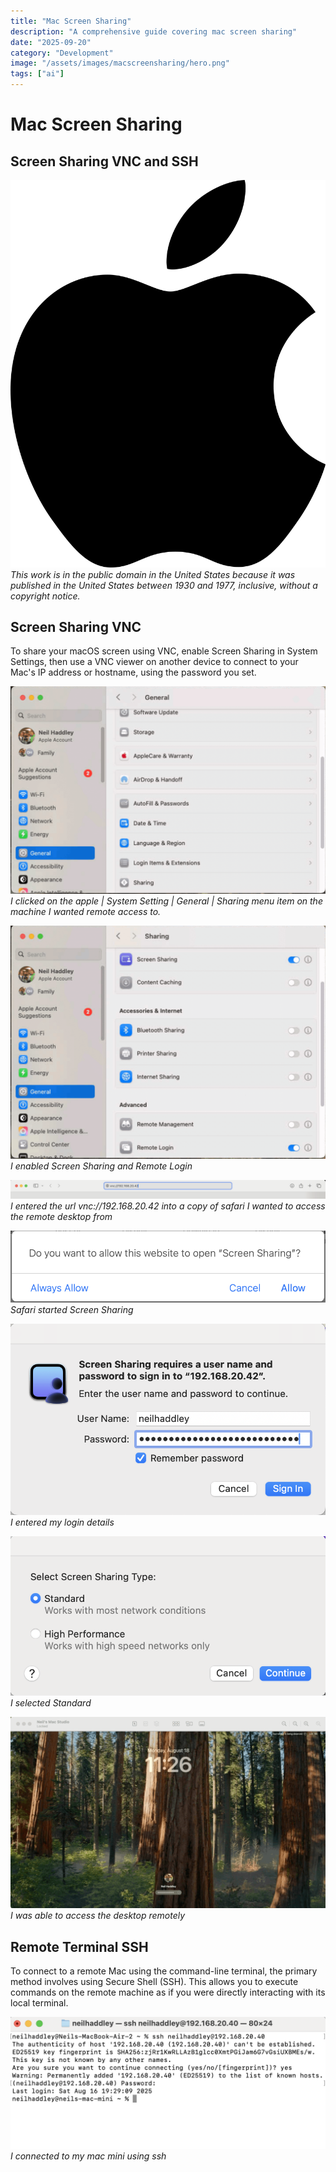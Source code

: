 ```yaml
---
title: "Mac Screen Sharing"
description: "A comprehensive guide covering mac screen sharing"
date: "2025-09-20"
category: "Development"
image: "/assets/images/macscreensharing/hero.png"
tags: ["ai"]
---
```


# Mac Screen Sharing

## Screen Sharing VNC and SSH

![](/assets/images/macscreensharing/apple-logo-black.svg)
*This work is in the public domain in the United States because it was published in the United States between 1930 and 1977, inclusive, without a copyright notice.*


## Screen Sharing VNC

To share your macOS screen using VNC, enable Screen Sharing in System Settings, then use a VNC viewer on another device to connect to your Mac's IP address or hostname, using the password you set.

![](/assets/images/macscreensharing/screenshot202025-08-1820at2011.28.53e280afam-1022x672.png)
*I clicked on the apple | System Setting | General | Sharing menu item on the machine I wanted remote access to.*

![](/assets/images/macscreensharing/screenshot202025-08-1820at2011.29.30e280afam-1022x756.png)
*I enabled Screen Sharing and Remote Login*

![](/assets/images/macscreensharing/screenshot202025-08-1820at2011.24.43e280afam-2136x131.png)
*I entered the url vnc://192.168.20.42 into a copy of safari I wanted to access the remote desktop from*

![](/assets/images/macscreensharing/screenshot202025-08-1820at2011.24.58e280afam-888x202.png)
*Safari started Screen Sharing*

![](/assets/images/macscreensharing/screenshot202025-08-1820at2011.56.26e280afam-858x522.png)
*I entered my login details*

![](/assets/images/macscreensharing/screenshot202025-08-1820at2011.25.30e280afam-856x432.png)
*I selected Standard*

![](/assets/images/macscreensharing/screenshot202025-08-1820at2011.26.42e280afam-2136x1300.png)
*I was able to access the desktop remotely*


## Remote Terminal SSH

To connect to a remote Mac using the command-line terminal, the primary method involves using Secure Shell (SSH). This allows you to execute commands on the remote machine as if you were directly interacting with its local terminal.

![](/assets/images/macscreensharing/screenshot202025-08-1820at203.42.57e280afpm-1134x474.png)
*I connected to my mac mini using ssh*

